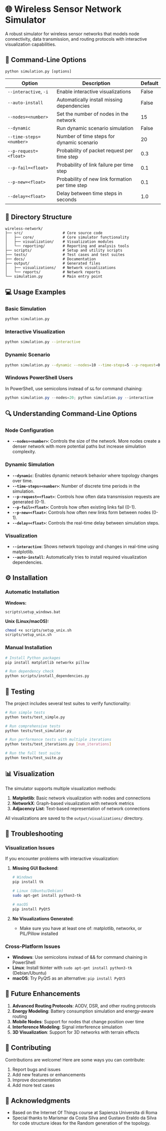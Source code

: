 # 🌐 Wireless Sensor Network Simulator

A robust simulator for wireless sensor networks that models node connectivity, data transmission, and routing protocols with interactive visualization capabilities.

## 🚀 Command-Line Options

```
python simulation.py [options]
```

| Option                | Description                                         | Default    |
|-----------------------|-----------------------------------------------------|------------|
| `--interactive`, `-i` | Enable interactive visualizations                   | False      |
| `--auto-install`      | Automatically install missing dependencies          | False      |
| `--nodes=<number>`    | Set the number of nodes in the network              | 15         |
| `--dynamic`           | Run dynamic scenario simulation                     | False      |
| `--time-steps=<number>` | Number of time steps for dynamic scenario         | 20         |
| `--p-request=<float>` | Probability of packet request per time step         | 0.3        |
| `--p-fail=<float>`    | Probability of link failure per time step           | 0.1        |
| `--p-new=<float>`     | Probability of new link formation per time step     | 0.1        |
| `--delay=<float>`     | Delay between time steps in seconds                 | 1.0        |

## 📂 Directory Structure

```
wireless-network/
├── src/                  # Core source code
│   ├── core/             # Core simulator functionality
│   ├── visualization/    # Visualization modules
│   └── reporting/        # Reporting and analysis tools
├── scripts/              # Setup and utility scripts
├── tests/                # Test cases and test suites
├── docs/                 # Documentation
├── output/               # Generated files
│   ├── visualizations/   # Network visualizations
│   └── reports/          # Network reports
└── simulation.py         # Main entry point
```

## 💻 Usage Examples

### Basic Simulation
```bash
python simulation.py
```

### Interactive Visualization
```bash
python simulation.py --interactive
```

### Dynamic Scenario
```bash
python simulation.py --dynamic --nodes=10 --time-steps=5 --p-request=0.5 --p-fail=0.2 --p-new=0.3
```

### Windows PowerShell Users
In PowerShell, use semicolons instead of `&&` for command chaining:
```powershell
python simulation.py --nodes=20; python simulation.py --interactive
```

## 🔍 Understanding Command-Line Options

### Node Configuration
- **`--nodes=<number>`**: Controls the size of the network. More nodes create a denser network with more potential paths but increase simulation complexity.

### Dynamic Simulation
- **`--dynamic`**: Enables dynamic network behavior where topology changes over time.
- **`--time-steps=<number>`**: Number of discrete time periods in the simulation.
- **`--p-request=<float>`**: Controls how often data transmission requests are generated (0-1).
- **`--p-fail=<float>`**: Controls how often existing links fail (0-1).
- **`--p-new=<float>`**: Controls how often new links form between nodes (0-1).
- **`--delay=<float>`**: Controls the real-time delay between simulation steps.

### Visualization
- **`--interactive`**: Shows network topology and changes in real-time using matplotlib.
- **`--auto-install`**: Automatically tries to install required visualization dependencies.

## ⚙️ Installation

### Automatic Installation

**Windows:**
```
scripts\setup_windows.bat
```

**Unix (Linux/macOS):**
```bash
chmod +x scripts/setup_unix.sh
scripts/setup_unix.sh
```

### Manual Installation
```bash
# Install Python packages
pip install matplotlib networkx pillow

# Run dependency check
python scripts/install_dependencies.py
```

## 🧪 Testing

The project includes several test suites to verify functionality:

```bash
# Run simple tests
python tests/test_simple.py

# Run comprehensive tests
python tests/test_simulator.py

# Run performance tests with multiple iterations
python tests/test_iterations.py [num_iterations]

# Run the full test suite
python tests/test_suite.py
```

## 📊 Visualization

The simulator supports multiple visualization methods:

1. **Matplotlib**: Basic network visualization with nodes and connections
2. **NetworkX**: Graph-based visualization with network metrics
3. **Adjacency List**: Text-based representation of network connections

All visualizations are saved to the `output/visualizations/` directory.

## 🔧 Troubleshooting

### Visualization Issues

If you encounter problems with interactive visualization:

1. **Missing GUI Backend**: 
   ```bash
   # Windows
   pip install tk
   
   # Linux (Ubuntu/Debian)
   sudo apt-get install python3-tk
   
   # macOS
   pip install PyQt5
   ```

2. **No Visualizations Generated**:
   - Make sure you have at least one of: matplotlib, networkx, or PIL/Pillow installed

### Cross-Platform Issues

- **Windows**: Use semicolons instead of && for command chaining in PowerShell
- **Linux**: Install tkinter with `sudo apt-get install python3-tk` (Debian/Ubuntu)
- **macOS**: Try PyQt5 as an alternative: `pip install PyQt5`

## 🔮 Future Enhancements

1. **Advanced Routing Protocols**: AODV, DSR, and other routing protocols
2. **Energy Modeling**: Battery consumption simulation and energy-aware routing
3. **Mobile Nodes**: Support for nodes that change position over time
4. **Interference Modeling**: Signal interference simulation
5. **3D Visualization**: Support for 3D networks with terrain effects

## 👥 Contributing

Contributions are welcome! Here are some ways you can contribute:
1. Report bugs and issues
2. Add new features or enhancements
3. Improve documentation
4. Add more test cases

## 🙏 Acknowledgments

- Based on the Internet Of Things course at Sapienza Universita di Roma
- Special thanks to Marismar da Costa Silva and Gustavo Eraldo da Silva for code structure ideas for the Random generation of the topology.
